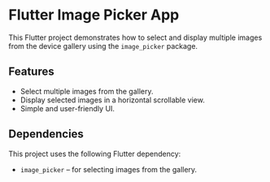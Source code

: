 # Flutter Image Picker App

This Flutter project demonstrates how to select and display multiple images from the device gallery using the `image_picker` package.

## Features
- Select multiple images from the gallery.
- Display selected images in a horizontal scrollable view.
- Simple and user-friendly UI.

## Dependencies
This project uses the following Flutter dependency:
- `image_picker` – for selecting images from the gallery.

